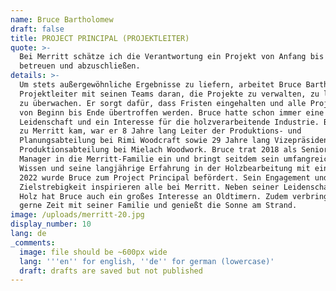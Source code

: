 ```yaml
---
name: Bruce Bartholomew
draft: false
title: PROJECT PRINCIPAL (PROJEKTLEITER)
quote: >-
  Bei Merritt schätze ich die Verantwortung ein Projekt von Anfang bis Ende zu
  betreuen und abzuschließen.
details: >-
  Um stets außergewöhnliche Ergebnisse zu liefern, arbeitet Bruce Barthlomew als
  Projektleiter mit seinen Teams daran, die Projekte zu verwalten, zu leiten und
  zu überwachen. Er sorgt dafür, dass Fristen eingehalten und alle Projektziele
  von Beginn bis Ende übertroffen werden. Bruce hatte schon immer eine
  Leidenschaft und ein Interesse für die holzverarbeitende Industrie. Bevor er
  zu Merritt kam, war er 8 Jahre lang Leiter der Produktions- und
  Planungsabteilung bei Rimi Woodcraft sowie 29 Jahre lang Vizepräsident der
  Produktionsabteilung bei Mielach Woodwork. Bruce trat 2018 als Senior Project
  Manager in die Merritt-Familie ein und bringt seitdem sein umfangreiches
  Wissen und seine langjährige Erfahrung in der Holzbearbeitung mit ein. Im Jahr
  2022 wurde Bruce zum Project Principal befördert. Sein Engagement und seine
  Zielstrebigkeit inspirieren alle bei Merritt. Neben seiner Leidenschaft für
  Holz hat Bruce auch ein großes Interesse an Oldtimern. Zudem verbringt er
  gerne Zeit mit seiner Familie und genießt die Sonne am Strand.
image: /uploads/merritt-20.jpg
display_number: 10
lang: de
_comments:
  image: file should be ~600px wide
  lang: '''en'' for english, ''de'' for german (lowercase)'
  draft: drafts are saved but not published
---
```

